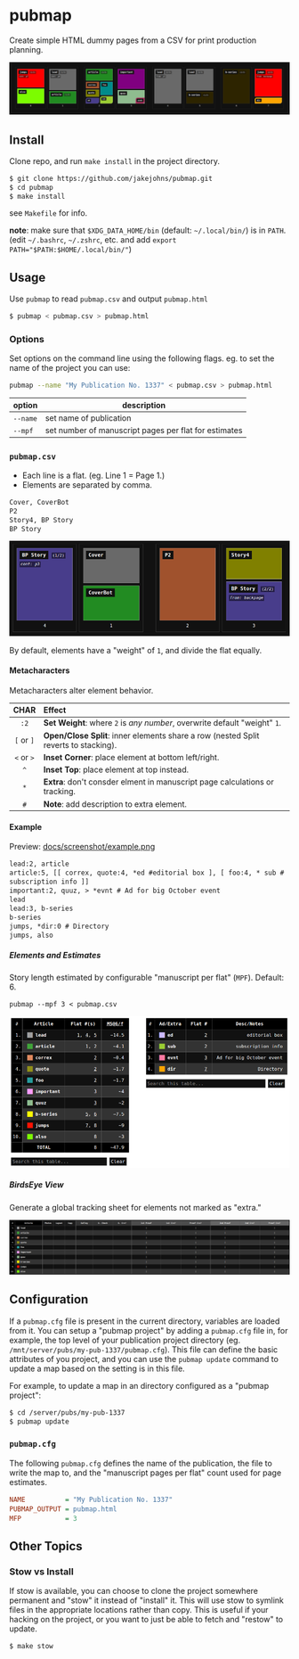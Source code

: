 # pubmap

Create simple HTML dummy pages from a CSV for print production planning.

![screenshot](docs/screenshot/example.png)

## Install

Clone repo, and run `make install` in the project directory.

```
$ git clone https://github.com/jakejohns/pubmap.git
$ cd pubmap
$ make install
```

see `Makefile` for info.

**note**: make sure that `$XDG_DATA_HOME/bin` (default: `~/.local/bin/`) is in
`PATH`. (edit `~/.bashrc`, `~/.zshrc`, etc. and add `export PATH="$PATH:$HOME/.local/bin/"`)

## Usage

Use `pubmap` to read `pubmap.csv` and output `pubmap.html`

```sh
$ pubmap < pubmap.csv > pubmap.html
```

### Options

Set options on the command line using the following flags. eg. to set the name
of the project you can use:

```sh
pubmap --name "My Publication No. 1337" < pubmap.csv > pubmap.html
```

| option   | description                                           |
| -------- | ----------------------------------------------------- |
| `--name` | set name of publication                               |
| `--mpf`  | set number of manuscript pages per flat for estimates |

### `pubmap.csv`

- Each line is a flat. (eg. Line 1 = Page 1.)
- Elements are separated by comma.

```csv
Cover, CoverBot
P2
Story4, BP Story
BP Story
```

![screenshot](docs/screenshot/1234.png)

By default, elements have a "weight" of `1`, and divide the flat equally.

#### Metacharacters

Metacharacters alter element behavior.

|    CHAR    | Effect                                                                               |
| :--------: | :----------------------------------------------------------------------------------- |
|    `:2`    | **Set Weight**: where `2` is _any number_, overwrite default "weight" `1`.           |
| `[` or `]` | **Open/Close Split**: inner elements share a row (nested Split reverts to stacking). |
| `<` or `>` | **Inset Corner**: place element at bottom left/right.                                |
|    `^`     | **Inset Top**: place element at top instead.                                         |
|    `*`     | **Extra**: don't consder elment in manuscript page calculations or tracking.         |
|    `#`     | **Note**: add description to extra element.                                          |

#### Example

Preview: [docs/screenshot/example.png](docs/screenshot/example.png)

```csv
lead:2, article
article:5, [[ correx, quote:4, *ed #editorial box ], [ foo:4, * sub # subscription info ]]
important:2, quuz, > *evnt # Ad for big October event
lead
lead:3, b-series
b-series
jumps, *dir:0 # Directory
jumps, also
```

##### Elements and Estimates

Story length estimated by configurable "manuscript per flat" (`MPF`). Default: 6.

```
pubmap --mpf 3 < pubmap.csv
```

![docs/screenshot/ee.png](docs/screenshot/ee.png)

##### BirdsEye View

Generate a global tracking sheet for elements not marked as "extra."

![docs/screenshot/bev.png](docs/screenshot/bev.png)

## Configuration

If a `pubmap.cfg` file is present in the current directory, variables are loaded
from it. You can setup a "pubmap project" by adding a `pubmap.cfg` file in, for
example, the top level of your publication project directory (eg.
`/mnt/server/pubs/my-pub-1337/pubmap.cfg`). This file can define the basic attributes
of you project, and you can use the `pubmap update` command to update a map
based on the setting is in this file.

For example, to update a map in an directory configured as a "pubmap project":

```
$ cd /server/pubs/my-pub-1337
$ pubmap update
```

### `pubmap.cfg`

The following `pubmap.cfg` defines the name of the publication, the file to
write the map to, and the "manuscript pages per flat" count used for page
estimates.

```cfg
NAME          = "My Publication No. 1337"
PUBMAP_OUTPUT = pubmap.html
MFP           = 3
```

## Other Topics

### Stow vs Install

If stow is available, you can choose to clone the project somewhere permanent
and "stow" it instead of "install" it. This will use stow to symlink files in
the appropriate locations rather than copy. This is useful if your hacking on
the project, or you want to just be able to fetch and "restow" to update.

```
$ make stow
```
